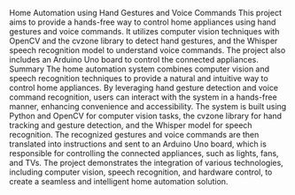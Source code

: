 Home Automation using Hand Gestures and Voice Commands
This project aims to provide a hands-free way to control home appliances using hand gestures and voice commands. It utilizes computer vision techniques with OpenCV and the cvzone library to detect hand gestures, and the Whisper speech recognition model to understand voice commands. The project also includes an Arduino Uno board to control the connected appliances.
Summary
The home automation system combines computer vision and speech recognition techniques to provide a natural and intuitive way to control home appliances. By leveraging hand gesture detection and voice command recognition, users can interact with the system in a hands-free manner, enhancing convenience and accessibility.
The system is built using Python and OpenCV for computer vision tasks, the cvzone library for hand tracking and gesture detection, and the Whisper model for speech recognition. The recognized gestures and voice commands are then translated into instructions and sent to an Arduino Uno board, which is responsible for controlling the connected appliances, such as lights, fans, and TVs.
The project demonstrates the integration of various technologies, including computer vision, speech recognition, and hardware control, to create a seamless and intelligent home automation solution.
